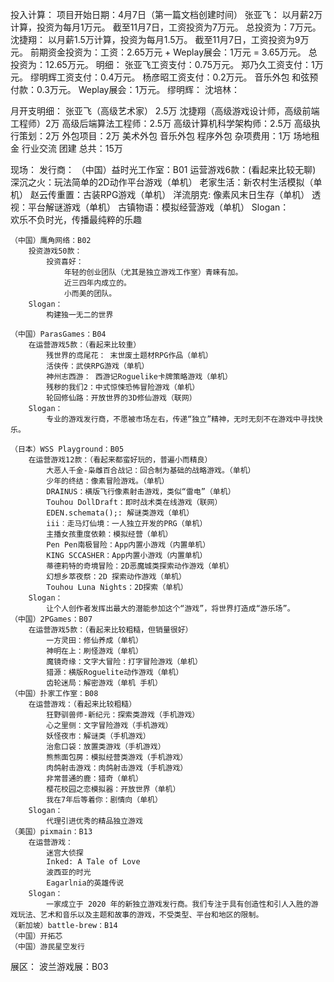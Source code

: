 投入计算：
项目开始日期：4月7日（第一篇文档创建时间）
张亚飞：
    以月薪2万计算，投资为每月1万元。
    截至11月7日，工资投资为7万元。
    总投资为：7万元。
沈捷翔：
    以月薪1.5万计算，投资为每月1.5万。
    截至11月7日，工资投资为9万元。
    前期资金投资为：工资：2.65万元 + Weplay展会：1万元 = 3.65万元。
    总投资为：12.65万元。
    明细：
        张亚飞工资支付：0.75万元。
        郑乃久工资支付：1万元。
        缪明辉工资支付：0.4万元。
        杨彦昭工资支付：0.2万元。
        音乐外包 和弦预付款：0.3万元。
        Weplay展会：1万元。
缪明辉：
沈培林：

月开支明细：
张亚飞（高级艺术家） 2.5万
沈捷翔（高级游戏设计师，高级前端工程师）2万
高级后端算法工程师：2.5万
高级计算机科学架构师：2.5万
高级执行策划：2万
外包项目：2万
    美术外包
    音乐外包
    程序外包
杂项费用：1万
    场地租金
    行业交流
    团建
总共：15万

现场：
发行商：
    （中国）益时光工作室：B01
        运营游戏6款：(看起来比较无聊)
            深沉之火：玩法简单的2D动作平台游戏（单机）
            老家生活：新农村生活模拟（单机）
            赵云传重置：古装RPG游戏（单机）
            洋流朋克: 像素风末日生存（单机）
            透视：平台解谜游戏（单机）
            古镇物语：模拟经营游戏（单机）
        Slogan：    
            欢乐不负时光，传播最纯粹的乐趣

    （中国）鹰角网络：B02
        投资游戏50款：
            投资喜好：
                年轻的创业团队（尤其是独立游戏工作室）青睐有加。
                近三四年内成立的。
                小而美的团队。
        Slogan：
            构建独一无二的世界

    （中国）ParasGames：B04
        在运营游戏5款：（看起来比较重）
            残世界的鸢尾花： 末世废土题材RPG作品（单机）
            活侠传：武侠RPG游戏（单机）
            神州志西游： 西游记Roguelike卡牌策略游戏（单机）
            残秽的我们2：中式惊悚恐怖冒险游戏（单机）
            轮回修仙路​：开放世界的3D修仙游戏（联网）
        Slogan：
            专业的游戏发行商，不愿被市场左右，传递“独立”精神，无时无刻不在游戏中寻找快乐。

    （日本）WSS Playground：B05
        在运营游戏12款：（看起来都蛮好玩的，普遍小而精良）
            大恶人千金-枭雌百合战记：回合制为基础的战略游戏。（单机）
            少年的终结：像素冒险游戏。（单机）
            DRAINUS：横版飞行像素射击游戏，类似“雷电”（单机）
            Touhou DollDraft：即时战术类在线游戏（联网）
            EDEN.schemata();: 解谜类游戏（单机）
            iii︰走马灯仙境：一人独立开发的PRG（单机）
            主播女孩重度依赖：模拟经营（单机）
            Pen Pen南极冒险：App内置小游戏（内置单机）
            KING SCCASHER：App内置小游戏（内置单机）
            蒂德莉特的奇境冒险：2D恶魔城类探索动作游戏（单机）
            幻想乡萃夜祭：2D 探索动作游戏（单机）
            Touhou Luna Nights：2D探索（单机）
        Slogan：
            让个人创作者发挥出最大的潜能参加这个“游戏”，将世界打造成“游乐场”。
    （中国）2PGames：B07
        在运营游戏5款：（看起来比较粗糙，但销量很好）
            一方灵田：修仙养成（单机）
            神明在上：刷怪游戏（单机）
            魔镜奇缘：文字大冒险：打字冒险游戏（单机）
            ​猎源：横版Roguelite动作游戏（单机）
            齿轮迷局：解密游戏（单机 手机）
    （中国）扑家工作室：B08
        在运营游戏：（看起来比较粗糙）
            狂野驯兽师-新纪元：探索类游戏（手机游戏）
            心之里侧：文字冒险游戏（手机游戏）
            妖怪夜市：解谜类（手机游戏）
            治愈口袋：放置类游戏（手机游戏）
            熊熊面包房：模拟经营类游戏（手机游戏）
            肉鸽射击游戏：肉鸽射击游戏（手机游戏）
            非常普通的鹿：猎奇（单机）
            樱花校园之恋模拟器：开放世界（单机）
            我在7年后等着你：剧情向（单机）
        Slogan：
            代理引进优秀的精品独立游戏
    （美国）pixmain：B13
        在运营游戏：
            迷宫大侦探
            Inked: A Tale of Love
            波西亚的时光
            Eagarlnia的英雄传说
        Slogan：
            一家成立于 2020 年的新独立游戏发行商。我们专注于具有创造性和引人入胜的游戏玩法、艺术和音乐以及主题和故事的游戏，不受类型、平台和地区的限制。
    （新加坡）battle-brew：B14
    （中国）开拓芯
    （中国）游民星空发行

    
展区：
    波兰游戏展：B03
